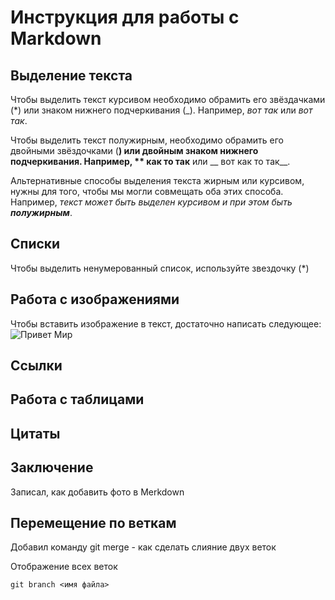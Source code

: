 # Инструкция для работы с Markdown

## Выделение текста

Чтобы выделить текст курсивом необходимо обрамить его звёздачками (*) или знаком нижнего подчеркивания (_). Например, *вот так* или _вот так_.

Чтобы выделить текст полужирным, необходимо обрамить его двойными звёздочками (**) или двойным знаком нижнего подчеркивания. Например, ** как то так** или __ вот как то так__.

Альтернативные способы выделения текста жирным или курсивом, нужны для того, чтобы мы могли совмещать оба этих способа. Например, _текст может быть выделен курсивом и при этом быть **полужирным**_.

## Списки

Чтобы выделить ненумерованный список, используйте звездочку (*)

## Работа с изображениями

Чтобы вставить изображение в текст, достаточно написать следующее: ![Привет Мир](Закат.jpg)

## Ссылки

## Работа с таблицами

## Цитаты

## Заключение 

Записал, как добавить фото в Merkdown
## Перемещение по веткам

Добавил команду git merge - как сделать слияние двух веток

Отображение всех веток

```
git branch <имя файла>